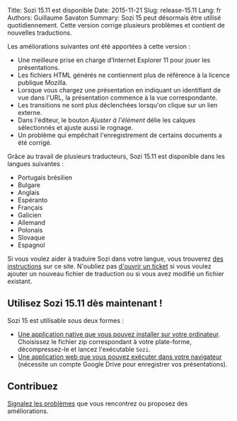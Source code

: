 Title: Sozi 15.11 est disponible
Date: 2015-11-21
Slug: release-15.11
Lang: fr
Authors: Guillaume Savaton
Summary:
    Sozi 15 peut désormais être utilisé quotidiennement.
    Cette version corrige plusieurs problèmes et contient de nouvelles traductions.

Les améliorations suivantes ont été apportées à cette version&nbsp;:

* Une meilleure prise en charge d'Internet Explorer 11 pour jouer les présentations.
* Les fichiers HTML générés ne contiennent plus de référence à la licence publique Mozilla.
* Lorsque vous chargez une présentation en indiquant un identifiant de vue dans l'URL, la présentation commence à la vue correspondante.
* Les transitions ne sont plus déclenchées lorsqu'on clique sur un lien externe.
* Dans l'éditeur, le bouton *Ajuster à l'élément* délie les calques sélectionnés et ajuste aussi le rognage.
* Un problème qui empêchait l'enregistrement de certains documents a été corrigé.

Grâce au travail de plusieurs traducteurs, Sozi 15.11 est disponible dans les langues suivantes&nbsp;:

* Portugais brésilien
* Bulgare
* Anglais
* Espéranto
* Français
* Galicien
* Allemand
* Polonais
* Slovaque
* Espagnol

Si vous voulez aider à traduire Sozi dans votre langue, vous trouverez [des instructions](|filename|/pages/fr/translate-editor.md) sur ce site.
N'oubliez pas [d'ouvrir un ticket](https://github.com/senshu/Sozi/issues) si vous voulez ajouter
un nouveau fichier de traduction ou si vous avez modifié un fichier existant.


Utilisez Sozi 15.11 dès maintenant&nbsp;!
-----------------------------------------

Sozi 15 est utilisable sous deux formes&nbsp;:

* [Une application native que vous pouvez installer sur votre ordinateur](https://github.com/senshu/Sozi/releases/tag/15.11).
  Choisissez le fichier zip correspondant à votre plate-forme, décompressez-le et lancez l'exécutable `Sozi`.
* [Une application web que vous pouvez exécuter dans votre navigateur](/demo)
  (nécessite un compte Google Drive pour enregistrer vos présentations).

Contribuez
----------

[Signalez les problèmes](https://github.com/senshu/Sozi/issues) que vous rencontrez
ou proposez des améliorations.
